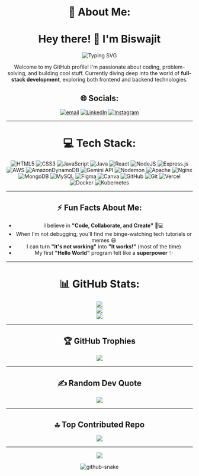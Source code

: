 <div align="center">

# 💫 About Me:
# Hey there! 👋 I'm Biswajit  
<p align="center">
  <picture>
    <!-- White text for dark theme -->
    <source media="(prefers-color-scheme: dark)" srcset="https://readme-typing-svg.herokuapp.com?font=Roboto+Slab&size=30&weight=700&color=FFFFFF&center=true&vCenter=true&width=450&lines=Full-Stack+Developer;Cloud+DevOps+Enthusiast;Open+Source+Contributor">
    <!-- Black text for light theme -->
    <source media="(prefers-color-scheme: light)" srcset="https://readme-typing-svg.herokuapp.com?font=Roboto+Slab&size=30&weight=700&color=000000&center=true&vCenter=true&width=450&lines=Full-Stack+Developer;Cloud+DevOps+Enthusiast;Open+Source+Contributor">
    <!-- Fallback -->
    <img src="https://readme-typing-svg.herokuapp.com?font=Roboto+Slab&size=30&weight=700&color=000000&center=true&vCenter=true&width=450&lines=Full-Stack+Developer;Cloud+DevOps+Enthusiast;Open+Source+Contributor" alt="Typing SVG">
  </picture>
</p>

Welcome to my GitHub profile! I'm passionate about coding, problem-solving, and building cool stuff. Currently diving deep into the world of **full-stack development**, exploring both frontend and backend technologies.  

</div>
<div align="center">

## 🌐 Socials:
[![email](https://img.shields.io/badge/Email-D14836?logo=gmail&logoColor=white)](mailto:Biswajen50@gmail.com) 
[![LinkedIn](https://img.shields.io/badge/LinkedIn-%230077B5.svg?logo=linkedin&logoColor=white)](https://www.linkedin.com/in/biswajit-jena-817071307/) 
[![Instagram](https://img.shields.io/badge/Instagram-%23E4405F.svg?logo=Instagram&logoColor=white)](https://www.instagram.com/i_am_biswa_9321/)  
</div>

<hr style="height:2px;border-width:0;color:gray;background-color:gray">

<div align="center">

# 💻 Tech Stack:

![HTML5](https://img.shields.io/badge/html5-%23E34F26.svg?style=for-the-badge&logo=html5&logoColor=white)
![CSS3](https://img.shields.io/badge/css3-%231572B6.svg?style=for-the-badge&logo=css3&logoColor=white) 
![JavaScript](https://img.shields.io/badge/javascript-%23323330.svg?style=for-the-badge&logo=javascript&logoColor=%23F7DF1E) 
![Java](https://img.shields.io/badge/java-%23ED8B00.svg?style=for-the-badge&logo=openjdk&logoColor=white) 
![React](https://img.shields.io/badge/react-%2320232a.svg?style=for-the-badge&logo=react&logoColor=%2361DAFB) 
![NodeJS](https://img.shields.io/badge/node.js-6DA55F?style=for-the-badge&logo=node.js&logoColor=white) 
![Express.js](https://img.shields.io/badge/express.js-%23404d59.svg?style=for-the-badge&logo=express&logoColor=%2361DAFB) 
![AWS](https://img.shields.io/badge/AWS-%23FF9900.svg?style=for-the-badge&logo=amazon-aws&logoColor=white) 
![AmazonDynamoDB](https://img.shields.io/badge/Amazon%20DynamoDB-4053D6?style=for-the-badge&logo=Amazon%20DynamoDB&logoColor=white) 
![Gemini API](https://img.shields.io/badge/google%20gemini-%234285F4.svg?style=for-the-badge&logo=google-gemini&logoColor=white)
![Nodemon](https://img.shields.io/badge/NODEMON-%23323330.svg?style=for-the-badge&logo=nodemon&logoColor=%BBDEAD) 
![Apache](https://img.shields.io/badge/apache-%23D42029.svg?style=for-the-badge&logo=apache&logoColor=white) 
![Nginx](https://img.shields.io/badge/nginx-%23009639.svg?style=for-the-badge&logo=nginx&logoColor=white) 
![MongoDB](https://img.shields.io/badge/MongoDB-%234ea94b.svg?style=for-the-badge&logo=mongodb&logoColor=white) 
![MySQL](https://img.shields.io/badge/mysql-4479A1.svg?style=for-the-badge&logo=mysql&logoColor=white) 
![Figma](https://img.shields.io/badge/figma-%23F24E1E.svg?style=for-the-badge&logo=figma&logoColor=white) 
![Canva](https://img.shields.io/badge/Canva-%2300C4CC.svg?style=for-the-badge&logo=Canva&logoColor=white) 
![GitHub](https://img.shields.io/badge/github-%23121011.svg?style=for-the-badge&logo=github&logoColor=white) 
![Git](https://img.shields.io/badge/git-%23F05033.svg?style=for-the-badge&logo=git&logoColor=white) 
![Vercel](https://img.shields.io/badge/vercel-%23000000.svg?style=for-the-badge&logo=vercel&logoColor=white)
![Docker](https://img.shields.io/badge/docker-%230db7ed.svg?style=for-the-badge&logo=docker&logoColor=white) 
![Kubernetes](https://img.shields.io/badge/kubernetes-%23326ce5.svg?style=for-the-badge&logo=kubernetes&logoColor=white)

</div>
<hr style="height:2px;border-width:0;color:gray;background-color:gray">

<div align="center">

## ⚡ Fun Facts About Me:
- I believe in **"Code, Collaborate, and Create"** 🤝💻  
- When I'm not debugging, you'll find me binge-watching tech tutorials or memes 😆  
- I can turn **"It's not working"** into **"It works!"** (most of the time)  
- My first **"Hello World"** program felt like a **superpower** ✨   

</div>

<hr style="height:2px;border-width:0;color:gray;background-color:gray">

<div align="center">

# 📊 GitHub Stats:

![](https://github-readme-stats.vercel.app/api?username=Biswajena2004&theme=dark&hide_border=false&include_all_commits=false&count_private=false)<br/>
![](https://nirzak-streak-stats.vercel.app/?user=Biswajena2004&theme=dark&hide_border=false)<br/>
![](https://github-readme-stats.vercel.app/api/top-langs/?username=Biswajena2004&theme=dark&hide_border=false&include_all_commits=false&count_private=false&layout=compact)

</div>

<hr style="height:2px;border-width:0;color:gray;background-color:gray">

<div align="center">

## 🏆 GitHub Trophies

![](https://github-profile-trophy.vercel.app/?username=Biswajena2004&theme=radical&no-frame=false&no-bg=true&margin-w=4)

</div>

<hr style="height:2px;border-width:0;color:gray;background-color:gray">

<div align="center">

## ✍️ Random Dev Quote

![](https://quotes-github-readme.vercel.app/api?type=horizontal&theme=radical)

</div>

<hr style="height:2px;border-width:0;color:gray;background-color:gray">

<div align="center">

## 🔝 Top Contributed Repo

![](https://github-contributor-stats.vercel.app/api?username=Biswajena2004&limit=5&theme=dark&combine_all_yearly_contributions=true)

</div>

<hr style="height:2px;border-width:0;color:gray;background-color:gray">

<div align="center">

[![](https://visitcount.itsvg.in/api?id=SAFAL-MONDAL&icon=0&color=0)](https://visitcount.itsvg.in)

<!-- Proudly created with GPRM ( https://gprm.itsvg.in ) -->

<picture>
  <source media="(prefers-color-scheme: dark)" srcset="https://github.com/SAFAL-MONDAL/SAFAL-MONDAL/blob/output/github-snake-dark.svg" />
  <source media="(prefers-color-scheme: light)" srcset="https://github.com/SAFAL-MONDAL/SAFAL-MONDAL/blob/output/github-snake.svg" />
  <img alt="github-snake" src="https://github.com/SAFAL-MONDAL/SAFAL-MONDAL/blob/output/github-snake-dark.svg" />
</picture>

</div>
